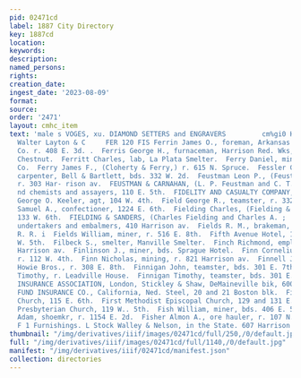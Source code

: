 ```yaml
---
pid: 02471cd
label: 1887 City Directory
key: 1887cd
location: 
keywords: 
description: 
named_persons: 
rights: 
creation_date: 
ingest_date: '2023-08-09'
format: 
source: 
order: '2471'
layout: cmhc_item
text: 'male s VOGES, xu. DIAMOND SETTERS and ENGRAVERS         cm%gi0 HanRison avenve.
  Walter Layton & C     FER 120 FIS Ferrin James O., foreman, Arkansas Valley Smelting
  Co. r. 408 E. 3d. .  Ferris George H., furnaceman, Harrison Red. Wks, r. 222 E.
  Chestnut.  Ferritt Charles, lab, La Plata Smelter.  Ferry Daniel, miner, Adams Mining
  Co.  Ferry James F., (Cloherty & Ferry,) r. 615 N. Spruce.  Fessler Charles L.,
  carpenter, Bell & Bartlett, bds. 332 W. 2d.  Feustman Leon P., (Feustman & Carnahan,)
  r. 303 Har- rison av.  FEUSTMAN & CARNAHAN, (L. P. Feustman and C. T.| Carnahan
  nd chemists and assayers, 110 E. 5th.  FIDELITY AND CASUALTY COMPANY, New York,
  George O. Keeler, agt, 104 W. 4th.  Field George R., teamster, r. 332 W. 2d.  Field
  Samuel A., confectioner, 1224 E. 6th.  Fielding Charles, (Fielding & Sanders,) r.
  133 W. 6th.  FIELDING & SANDERS, (Charles Fielding and Charles A. ;  - Sanders,)
  undertakers and embalmers, 410 Harrison av.  Fields R. M., brakeman, D. & R. G.
  R. R. i  Fields William, miner, r. 516 E. 8th.  Fifth Avenue Hotel, 120 and 122
  W. 5th.  Filbeck S., smelter, Manville Smelter.  Finch Richmond, employment, 322
  Harrison av.  Finlinson J., miner, bds. Sprague Hotel.  Finn Cornelius, mining,
  r. 112 W. 4th.  Finn Nicholas, mining, r. 821 Harrison av.  Finnell John, teamster,
  Howie Bros., r. 308 E. 8th.  Finnigan John, teamster, bds. 301 E. 7th.  Finnigan
  Timothy, r. Leadville House.  Finnigan Timothy, teamster, bds. 301 E. 7th.  FIRE
  INSURANCE ASSOCIATION, London, Stickley & Shaw, DeMaineville bik, 600 Harrison av.  FIREMEN’S
  FUND INSURANCE CO., California, Ned. Steel, 20 and 21 Boston blk.  First Baptist
  Church, 115 E. 6th.  First Methodist Episcopal Church, 129 and 131 E. 6th.  First
  Presbyterian Church, 119 W.. 5th.  Fish William, miner, bds. 406 E. 5th.  Fisher
  Adam, shoemkr, r. 1154 E. 2d.  Fisher Almon A., ore hauler, r. 107 N. Toledo av.  Fine
  F 1 Furnishings. L Stock Walley & Nelson, in the State. 607 Harrison Av. Pelephone '
thumbnail: "/img/derivatives/iiif/images/02471cd/full/250,/0/default.jpg"
full: "/img/derivatives/iiif/images/02471cd/full/1140,/0/default.jpg"
manifest: "/img/derivatives/iiif/02471cd/manifest.json"
collection: directories
---
```

